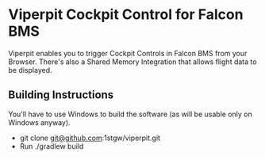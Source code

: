 Viperpit Cockpit Control for Falcon BMS
===============

Viperpit enables you to trigger Cockpit Controls in Falcon BMS from your Browser.
There's also a Shared Memory Integration that allows flight data to be displayed.

Building Instructions
---------------
You'll have to use Windows to build the software (as will be usable only on Windows anyway).

* git clone git@github.com:1stgw/viperpit.git
* Run ./gradlew build
